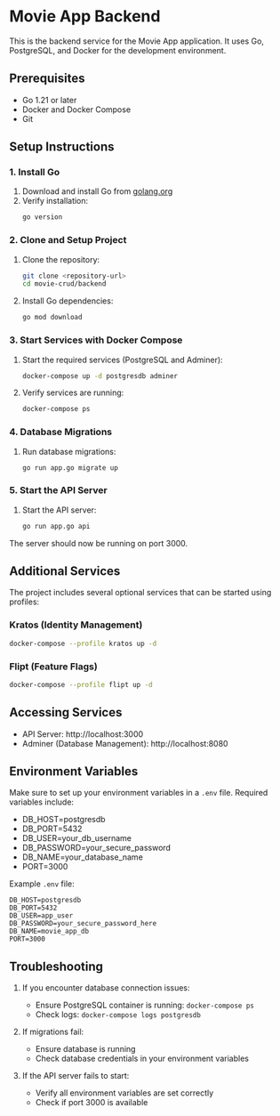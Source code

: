 # Movie App Backend

This is the backend service for the Movie App application. It uses Go, PostgreSQL, and Docker for the development environment.

## Prerequisites

- Go 1.21 or later
- Docker and Docker Compose
- Git

## Setup Instructions

### 1. Install Go

1. Download and install Go from [golang.org](https://golang.org/dl/)
2. Verify installation:
   ```bash
   go version
   ```

### 2. Clone and Setup Project

1. Clone the repository:
   ```bash
   git clone <repository-url>
   cd movie-crud/backend
   ```

2. Install Go dependencies:
   ```bash
   go mod download
   ```

### 3. Start Services with Docker Compose

1. Start the required services (PostgreSQL and Adminer):
   ```bash
   docker-compose up -d postgresdb adminer
   ```

2. Verify services are running:
   ```bash
   docker-compose ps
   ```

### 4. Database Migrations

1. Run database migrations:
   ```bash
   go run app.go migrate up
   ```

### 5. Start the API Server

1. Start the API server:
   ```bash
   go run app.go api
   ```

The server should now be running on port 3000.

## Additional Services

The project includes several optional services that can be started using profiles:

### Kratos (Identity Management)
```bash
docker-compose --profile kratos up -d
```

### Flipt (Feature Flags)
```bash
docker-compose --profile flipt up -d
```

## Accessing Services

- API Server: http://localhost:3000
- Adminer (Database Management): http://localhost:8080

## Environment Variables

Make sure to set up your environment variables in a `.env` file. Required variables include:

- DB_HOST=postgresdb
- DB_PORT=5432
- DB_USER=your_db_username
- DB_PASSWORD=your_secure_password
- DB_NAME=your_database_name
- PORT=3000

Example `.env` file:
```env
DB_HOST=postgresdb
DB_PORT=5432
DB_USER=app_user
DB_PASSWORD=your_secure_password_here
DB_NAME=movie_app_db
PORT=3000
```

## Troubleshooting

1. If you encounter database connection issues:
   - Ensure PostgreSQL container is running: `docker-compose ps`
   - Check logs: `docker-compose logs postgresdb`

2. If migrations fail:
   - Ensure database is running
   - Check database credentials in your environment variables

3. If the API server fails to start:
   - Verify all environment variables are set correctly
   - Check if port 3000 is available 
